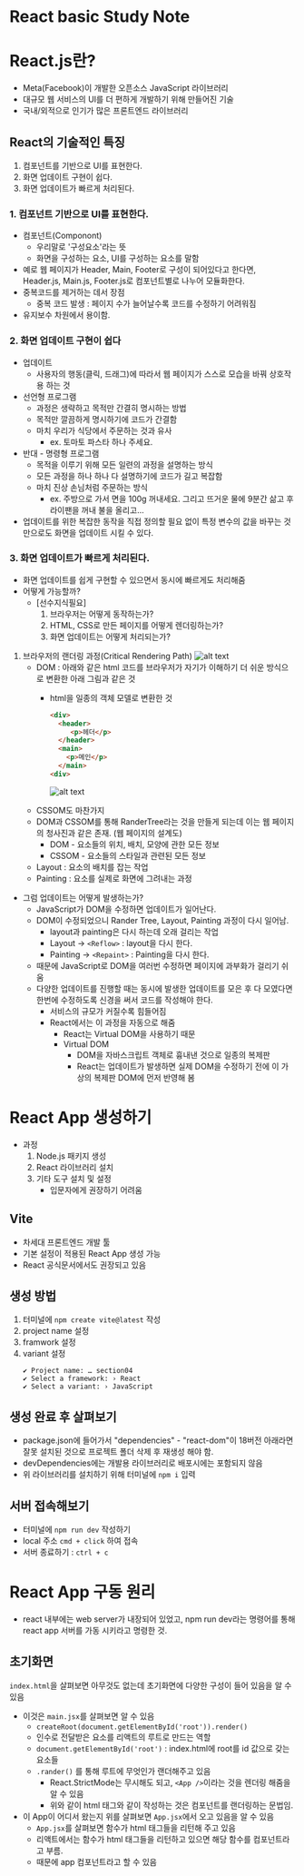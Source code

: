# React basic Study Note

# React.js란?
- Meta(Facebook)이 개발한 오픈소스 JavaScript 라이브러리
- 대규모 웹 서비스의 UI를 더 편하게 개발하기 위해 만들어진 기술
- 국내/외적으로 인기가 많은 프론트엔드 라이브러리
## React의 기술적인 특징
1. 컴포넌트를 기반으로 UI를 표현한다.
2. 화면 업데이트 구현이 쉽다.
3. 화면 업데이트가 빠르게 처리된다.
### 1. 컴포넌트 기반으로 UI를 표현한다.
- 컴포넌트(Componont)
    - 우리말로 '구성요소'라는 뜻
    - 화면을 구성하는 요소, UI를 구성하는 요소를 말함
- 예로 웹 페이지가 Header, Main, Footer로 구성이 되어있다고 한다면, Header.js, Main.js, Footer.js로 컴포넌트별로 나누어 모듈화한다. 
- 중복코드를 제거하는 데서 장점
    - 중복 코드 발생 : 페이지 수가 늘어날수록 코드를 수정하기 어려워짐
- 유지보수 차원에서 용이함.
### 2. 화면 업데이트 구현이 쉽다
- 업데이트
    - 사용자의 행동(클릭, 드래그)에 따라서 웹 페이지가 스스로 모습을 바꿔 상호작용 하는 것
- 선언형 프로그램
    - 과정은 생략하고 목적만 간결히 명시하는 방법
    - 목적만 깔끔하게 명시하기에 코드가 간결함
    - 마치 우리가 식당에서 주문하는 것과 유사
        - ex. 토마토 파스타 하나 주세요.
- 반대 - 명령형 프로그램
    - 목적을 이루기 위해 모든 일련의 과정을 설명하는 방식
    -  모든 과정을 하나 하나 다 설명하기에 코드가 길고 복잡함
    - 마치 진상 손님처럼 주문하는 방식
        - ex. 주방으로 가서 면을 100g 꺼내세요. 그리고 뜨거운 물에 9분간 삶고 후라이팬을 꺼내 불을 올리고...
- 업데이트를 위한 복잡한 동작을 직접 정의할 필요 없이 특정 변수의 값을 바꾸는 것만으로도 화면을 업데이트 시킬 수 있다.
### 3. 화면 업데이트가 빠르게 처리된다.
- 화면 업데이트를 쉽게 구현할 수 있으면서 동시에 빠르게도 처리해줌
- 어떻게 가능할까?
    - [선수지식필요]
        1. 브라우저는 어떻게 동작하는가?
        2. HTML, CSS로 만든 페이지를 어떻게 렌더링하는가?
        3. 화면 업데이트는 어떻게 처리되는가?
1. 브라우저의 랜더링 과정(Critical Rendering Path)
    ![alt text](image.png)
    - DOM : 아래와 같은 html 코드를 브라우저가 자기가 이해하기 더 쉬운 방식으로 변환한 아래 그림과 같은 것
      - html을 일종의 객체 모델로 변환한 것

        ```html
        <div>
          <header>
             <p>헤더</p>
          </header>
          <main>
            <p>메인</p>
          </main>
        <div>
        ```
        ![alt text](image-1.png)
    - CSSOM도 마찬가지
    - DOM과 CSSOM를 통해 RanderTree라는 것을 만들게 되는데 이는 웹 페이지의 청사진과 같은 존재. (웹 페이지의 설계도)
      - DOM - 요소들의 위치, 배치, 모양에 관한 모든 정보
      - CSSOM - 요소들의 스타일과 관련된 모든 정보
    - Layout : 요소의 배치를 잡는 작업
    - Painting : 요소를 실제로 화면에 그려내는 과정
  - 그럼 업데이트는 어떻게 발생하는가?
    - JavaScript가 DOM을 수정하면 업데이트가 일어난다. 
    - DOM이 수정되었으니 Rander Tree, Layout, Painting 과정이 다시 일어남.
      - layout과 painting은 다시 하는데 오래 걸리는 작업
      - Layout -> `<Reflow>` : layout을 다시 한다.
      - Painting -> `<Repaint>` : Painting을 다시 한다.
    - 때문에 JavaScript로 DOM을 여러번 수정하면 페이지에 과부화가 걸리기 쉬움
    - 다양한 업데이트를 진행할 때는 동시에 발생한 업데이트를 모은 후 다 모였다면 한번에 수정하도록 신경을 써서 코드를 작성해야 한다.
      - 서비스의 규모가 커질수록 힘들어짐
      - React에서는 이 과정을 자동으로 해줌
        - React는 Virtual DOM을 사용하기 때문
        - Virtual DOM
          - DOM을 자바스크립트 객체로 흉내낸 것으로 일종의 복제판
          - React는 업데이트가 발생하면 실제 DOM을 수정하기 전에 이 가상의 복제판 DOM에 먼저 반영해 봄
# React App 생성하기
- 과정
    1. Node.js 패키지 생성
    2. React 라이브러리 설치
    3. 기타 도구 설치 및 설정
        - 입문자에게 권장하기 어려움
## Vite
- 차세대 프론트엔드 개발 툴
- 기본 설정이 적용된 React App 생성 가능
- React 공식문서에서도 권장되고 있음
## 생성 방법
1. 터미널에 `npm create vite@latest` 작성
2. project name 설정 
3. framwork 설정
4. variant 설정
    ```
    ✔ Project name: … section04
    ✔ Select a framework: › React
    ✔ Select a variant: › JavaScript
    ```
## 생성 완료 후 살펴보기
- package.json에 들어가서 "dependencies" - "react-dom"이 18버전 아래라면 잘못 설치된 것으로 프로젝트 폴더 삭제 후 재생성 해야 함. 
- devDependencies에는 개발용 라이브러리로 배포시에는 포함되지 않음
- 위 라이브러리를 설치하기 위해 터미널에 `npm i` 입력
## 서버 접속해보기
- 터미널에 `npm run dev` 작성하기
- local 주소 `cmd + click` 하여 접속
- 서버 종료하기 : `ctrl + c`
# React App 구동 원리
- react 내부에는 web server가 내장되어 있었고, npm run dev라는 명령어를 통해 react app 서버를 가동 시키라고 명령한 것.

## 초기화면
`index.html`을 살펴보면 아무것도 없는데 초기화면에 다양한 구성이 들어 있음을 알 수 있음
- 이것은 `main.jsx`를 살펴보면 알 수 있음
    - `createRoot(document.getElementById('root')).render()`
    - 인수로 전달받은 요소를 리액트의 루트로 만드는 역할
    - `document.getElementById('root')` : index.html에 root를 id 값으로 갖는 요소들
    - `.rander()` 를 통해 루트에 무엇인가 랜더해주고 있음
        - React.StrictMode는 무시해도 되고, `<App />`이라는 것을 렌더링 해줌을 알 수 있음
        - 위와 같이 html 태그와 같이 작성하는 것은 컴포넌트를 랜더링하는 문법임.
- 이 App이 어디서 왔는지 위를 살펴보면 `App.jsx`에서 오고 있음을 알 수 있음
    - `App.jsx`를 살펴보면 함수가 html 태그들을 리턴해 주고 있음
    -  리액트에서는 함수가 html 태그들을 리턴하고 있으면 해당 함수를 컴포넌트라고 부름.
    - 때문에 app 컴포넌트라고 할 수 있음
    